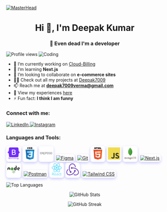 [![MasterHead](https://media.dev.to/cdn-cgi/image/width=1000,height=420,fit=cover,gravity=auto,format=auto/https%3A%2F%2Fdev-to-uploads.s3.amazonaws.com%2Fuploads%2Farticles%2Flmblt1ca7zbfsyuckey3.gif)]()

<h1 align="center">Hi 👋, I'm Deepak Kumar</h1>
<h3 align="center">🤪 Even dead I'm a developer</h3>
<img align="right" alt="Coding" width="400" src="https://user-images.githubusercontent.com/77089894/206934975-0e140d74-3d5e-4e2f-afde-c6e372e5274b.gif">

<p align="left"> <img src="https://komarev.com/ghpvc/?username=deepak7009&label=Profile%20views&color=0e75b6&style=flat" alt="Profile views" /> </p>

- 🔭 I’m currently working on [Cloud-Billing](https://cloud-billing.vercel.app/)
- 🌱 I’m learning **Next.js**
- 👯 I’m looking to collaborate on **e-commerce sites**
- 👨‍💻 Check out all my projects at [Deepak7009](https://github.com/deepak7009)
- 📫 Reach me at **deepak7009verma@gmail.com**
- 📄 View my experiences [here](https://drive.google.com/drive/folders/1jg4KalyPcJQ9VmPsmy8NUtwGmqqpIbyh?usp=sharing)
- ⚡ Fun fact: **I think I am funny**

<h3 align="left">Connect with me:</h3>
<p align="left">
  <a href="https://www.linkedin.com/in/deepak-verma-9b46bb242/" target="_blank">
    <img align="center" src="https://raw.githubusercontent.com/rahuldkjain/github-profile-readme-generator/master/src/images/icons/Social/linked-in-alt.svg" alt="LinkedIn" height="30" width="40" />
  </a>
  <a href="https://instagram.com/deepak_verma80" target="_blank">
    <img align="center" src="https://raw.githubusercontent.com/rahuldkjain/github-profile-readme-generator/master/src/images/icons/Social/instagram.svg" alt="Instagram" height="30" width="40" />
  </a>
</p>

<h3 align="left">Languages and Tools:</h3>
<p align="left">
<a href="https://getbootstrap.com" target="_blank" rel="noreferrer" style="display: inline-block; border-radius: 8px; box-shadow: 0 4px 8px rgba(0, 0, 255, 0.2); padding: 4px;">
  <img src="https://raw.githubusercontent.com/devicons/devicon/master/icons/bootstrap/bootstrap-plain-wordmark.svg" alt="Bootstrap" width="40" height="40"/>
</a>
<a href="https://www.w3schools.com/css/" target="_blank" rel="noreferrer" style="display: inline-block; border-radius: 8px; box-shadow: 0 4px 8px rgba(0, 0, 255, 0.2); padding: 4px;">
  <img src="https://raw.githubusercontent.com/devicons/devicon/master/icons/css3/css3-original-wordmark.svg" alt="CSS3" width="40" height="40"/>
</a>
<a href="https://expressjs.com" target="_blank" rel="noreferrer" style="display: inline-block; border-radius: 8px; box-shadow: 0 4px 8px rgba(0, 0, 255, 0.2); padding: 4px;">
  <img src="https://raw.githubusercontent.com/devicons/devicon/master/icons/express/express-original-wordmark.svg" alt="Express" width="40" height="40"/>
</a>
<a href="https://www.figma.com/" target="_blank" rel="noreferrer" style="display: inline-block; border-radius: 8px; box-shadow: 0 4px 8px rgba(0, 0, 255, 0.2); padding: 4px;">
  <img src="https://www.vectorlogo.zone/logos/figma/figma-icon.svg" alt="Figma" width="40" height="40"/>
</a>
<a href="https://git-scm.com/" target="_blank" rel="noreferrer" style="display: inline-block; border-radius: 8px; box-shadow: 0 4px 8px rgba(0, 0, 255, 0.2); padding: 4px;">
  <img src="https://www.vectorlogo.zone/logos/git-scm/git-scm-icon.svg" alt="Git" width="40" height="40"/>
</a>
<a href="https://www.w3.org/html/" target="_blank" rel="noreferrer" style="display: inline-block; border-radius: 8px; box-shadow: 0 4px 8px rgba(0, 0, 255, 0.2); padding: 4px;">
  <img src="https://raw.githubusercontent.com/devicons/devicon/master/icons/html5/html5-original-wordmark.svg" alt="HTML5" width="40" height="40"/>
</a>
<a href="https://developer.mozilla.org/en-US/docs/Web/JavaScript" target="_blank" rel="noreferrer" style="display: inline-block; border-radius: 8px; box-shadow: 0 4px 8px rgba(0, 0, 255, 0.2); padding: 4px;">
  <img src="https://raw.githubusercontent.com/devicons/devicon/master/icons/javascript/javascript-original.svg" alt="JavaScript" width="40" height="40"/>
</a>
<a href="https://www.mongodb.com/" target="_blank" rel="noreferrer" style="display: inline-block; border-radius: 8px; box-shadow: 0 4px 8px rgba(0, 0, 255, 0.2); padding: 4px;">
  <img src="https://raw.githubusercontent.com/devicons/devicon/master/icons/mongodb/mongodb-original-wordmark.svg" alt="MongoDB" width="40" height="40"/>
</a>
<a href="https://nextjs.org/" target="_blank" rel="noreferrer" style="display: inline-block; border-radius: 8px; box-shadow: 0 4px 8px rgba(0, 0, 255, 0.2); padding: 4px;">
  <img src="https://cdn.worldvectorlogo.com/logos/nextjs-2.svg" alt="Next.js" width="40" height="40"/>
</a>
<a href="https://nodejs.org" target="_blank" rel="noreferrer" style="display: inline-block; border-radius: 8px; box-shadow: 0 4px 8px rgba(0, 0, 255, 0.2); padding: 4px;">
  <img src="https://raw.githubusercontent.com/devicons/devicon/master/icons/nodejs/nodejs-original-wordmark.svg" alt="Node.js" width="40" height="40"/>
</a>
<a href="https://postman.com" target="_blank" rel="noreferrer" style="display: inline-block; border-radius: 8px; box-shadow: 0 4px 8px rgba(0, 0, 255, 0.2); padding: 4px;">
  <img src="https://www.vectorlogo.zone/logos/getpostman/getpostman-icon.svg" alt="Postman" width="40" height="40"/>
</a>
<a href="https://reactjs.org/" target="_blank" rel="noreferrer" style="display: inline-block; border-radius: 8px; box-shadow: 0 4px 8px rgba(0, 0, 255, 0.2); padding: 4px;">
  <img src="https://raw.githubusercontent.com/devicons/devicon/master/icons/react/react-original-wordmark.svg" alt="React" width="40" height="40"/>
</a>
<a href="https://redux.js.org" target="_blank" rel="noreferrer" style="display: inline-block; border-radius: 8px; box-shadow: 0 4px 8px rgba(0, 0, 255, 0.2); padding: 4px;">
  <img src="https://raw.githubusercontent.com/devicons/devicon/master/icons/redux/redux-original.svg" alt="Redux" width="40" height="40"/>
</a>
<a href="https://tailwindcss.com/" target="_blank" rel="noreferrer" style="display: inline-block; border-radius: 8px; box-shadow: 0 4px 8px rgba(0, 0, 255, 0.2); padding: 4px;">
  <img src="https://www.vectorlogo.zone/logos/tailwindcss/tailwindcss-icon.svg" alt="Tailwind CSS" width="40" height="40"/>
</a>

</p>

<p align="left">
  <img src="https://github-readme-stats.vercel.app/api/top-langs?username=deepak7009&show_icons=true&locale=en&layout=compact" alt="Top Languages" />
</p>

<p align="center">
  <img src="https://github-readme-stats.vercel.app/api?username=deepak7009&show_icons=true&locale=en" alt="GitHub Stats" />
</p>

<p align="center">
  <img src="https://github-readme-streak-stats.herokuapp.com/?user=deepak7009&" alt="GitHub Streak" />
</p>
